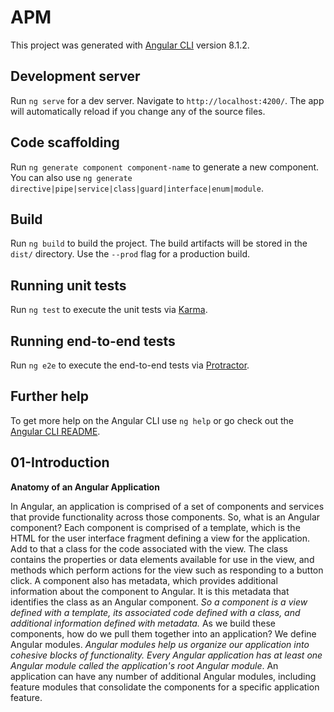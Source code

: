 APM
===

This project was generated with [Angular
CLI](https://github.com/angular/angular-cli) version 8.1.2.

Development server
------------------

Run `ng serve` for a dev server. Navigate to `http://localhost:4200/`. The app
will automatically reload if you change any of the source files.

Code scaffolding
----------------

Run `ng generate component component-name` to generate a new component. You can
also use `ng generate directive|pipe|service|class|guard|interface|enum|module`.

Build
-----

Run `ng build` to build the project. The build artifacts will be stored in the
`dist/` directory. Use the `--prod` flag for a production build.

Running unit tests
------------------

Run `ng test` to execute the unit tests via
[Karma](https://karma-runner.github.io).

Running end-to-end tests
------------------------

Run `ng e2e` to execute the end-to-end tests via
[Protractor](http://www.protractortest.org/).

Further help
------------

To get more help on the Angular CLI use `ng help` or go check out the [Angular
CLI README](https://github.com/angular/angular-cli/blob/master/README.md).

01-Introduction
---------------

**Anatomy of an Angular Application**

In Angular, an application is comprised of a set of components and services that
provide functionality across those components. So, what is an Angular component?
Each component is comprised of a template, which is the HTML for the user
interface fragment defining a view for the application. Add to that a class for
the code associated with the view. The class contains the properties or data
elements available for use in the view, and methods which perform actions for
the view such as responding to a button click. A component also has metadata,
which provides additional information about the component to Angular. It is this
metadata that identifies the class as an Angular component. *So a component is a
view defined with a template, its associated code defined with a class, and
additional information defined with metadata.* As we build these components, how
do we pull them together into an application? We define Angular modules.
*Angular modules help us organize our application into cohesive blocks of
functionality. Every Angular application has at least one Angular module called
the application's root Angular module*. An application can have any number of
additional Angular modules, including feature modules that consolidate the
components for a specific application feature.
